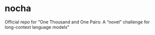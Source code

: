 # nocha

Official repo for "One Thousand and One Pairs: A “novel” challenge for long-context language models"

